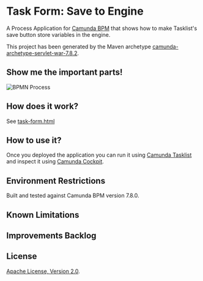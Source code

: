 # Task Form: Save to Engine
A Process Application for [Camunda BPM](http://docs.camunda.org) that shows how to make Tasklist's save button store variables in the engine.

This project has been generated by the Maven archetype
[camunda-archetype-servlet-war-7.8.2](https://docs.camunda.org/manual/latest/user-guide/process-applications/maven-archetypes/).

## Show me the important parts!
![BPMN Process](src/main/resources/process.png)

## How does it work?
See [task-form.html](src/main/webapp/forms/task-form.html)

## How to use it?
Once you deployed the application you can run it using
[Camunda Tasklist](http://docs.camunda.org/latest/guides/user-guide/#tasklist)
and inspect it using
[Camunda Cockpit](http://docs.camunda.org/latest/guides/user-guide/#cockpit).

## Environment Restrictions
Built and tested against Camunda BPM version 7.8.0.

## Known Limitations

## Improvements Backlog

## License
[Apache License, Version 2.0](http://www.apache.org/licenses/LICENSE-2.0).

<!-- HTML snippet for index page
  <tr>
    <td><img src="snippets/task-form-save-to-engine/src/main/resources/process.png" width="100"></td>
    <td><a href="snippets/task-form-save-to-engine">Task Form: Save to Engine</a></td>
    <td>A Process Application for [Camunda BPM](http://docs.camunda.org) that shows how to make Tasklist's save button store variables in the engine.</td>
  </tr>
-->
<!-- Tweet
New @CamundaBPM example: Task Form: Save to Engine - A Process Application for [Camunda BPM](http://docs.camunda.org) that shows how to make Tasklist's save button store variables in the engine. https://github.com/camunda/camunda-consulting/tree/master/snippets/task-form-save-to-engine
-->
